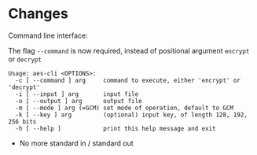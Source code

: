 # Changes

Command line interface:

The flag `--command` is now required, instead of positional argument `encrypt` or `decrypt`

```
Usage: aes-cli <OPTIONS>:
  -c [ --command ] arg     command to execute, either 'encrypt' or 'decrypt'
  -i [ --input ] arg       input file
  -o [ --output ] arg      output file
  -m [ --mode ] arg (=GCM) set mode of operation, default to GCM
  -k [ --key ] arg         (optional) input key, of length 128, 192, 256 bits
  -h [ --help ]            print this help message and exit
```

- No more standard in / standard out
